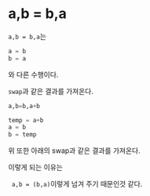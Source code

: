 # a,b = b,a

`a,b = b,a`는

```python
a = b
b = a
```

와 다른 수행이다.

`swap`과 같은 결과를 가져온다.

```python
a,b=b,a+b

temp = a+b
a = b
b = temp
```

위 또한 아래의 swap과 같은 결과를 가져온다.



이렇게 되는 이유는

` a,b = (b,a)`이렇게 넘겨 주기 때문인것 같다.

